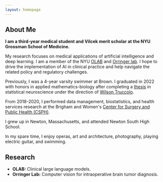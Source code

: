 ```yaml
---
layout: homepage
---
```


## About Me

**I am a third-year medical student and Vilcek merit scholar at the NYU Grossman School of Medicine.**

My research focuses on medical applications of artificial intelligence and deep learning. I am a member of the NYU [OLAB](https://www.nyuolab.org/) and [Orringer lab](https://twitter.com/danorringermd). I hope to drive the implementation of AI in clinical practice and help navigate the related policy and regulatory challenges.

Previously, I was a 4-year varsity swimmer at Brown. I graduated in 2022 with honors in applied mathematics-biology after completing a [thesis](./assets/alber_thesis_final.pdf) in statistical neuroscience under the direction of [Wilson Truccolo](https://www.truccololab.com/).

From 2018-2020, I performed data management, biostatistics, and health services research at the Brigham and Women's [Center for Surgery and Public Health (CSPH)](https://csph.brighamandwomens.org/).

I grew up in Newton, Massachusetts, and attended Newton South High School.

In my spare time, I enjoy operas, art and architecture, photography, playing electric guitar, and swimming.

## Research

- **OLAB:** Clinical large language models.
- **Orringer Lab:** Computer vision for intraoperative brain tumor diagnosis.

